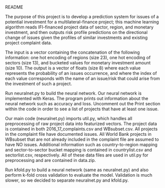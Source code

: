 README

The purpose of this project is to develop a prediction system for issues of a potential investment for a multilateral-finance project; this machine learning algorithm reads IFI-financed project data of sector, region, and monetary investment, and then outputs risk profile predictions on the directional change of issues given the profiles of similar investments and existing project complaint data. 

The input is a vector containing the concatenation of the following information: one hot encoding of regions (size 23), one hot encoding of sectors (size 13), and bucketed values for monetary investment amount (size 10). The output is a vector of floats (size 8) where each value represents the probability of an issues occurrence, and where the index of each value corresponds with the name of an issue/risk that could arise from the investment of such a project.

Run neuralnet.py to build the neural network. Our neural network is implemented with Keras. The program prints out information about the neural network such as accuracy and loss. Uncomment out the Print section within the code in order to see a list of projects that have at least one issue. 

Our main code (neuralnet.py) imports util.py, which handles all preprocessing of raw project data into featurized vectors. The project data is contained in both 2016_17_complaints.csv and WBsubset.csv. All projects in the complaint file have documented issues. All World Bank projects in WBsubset that are not already included in the complaint file are assumed to have NO issues. Additional information such as country-to-region mapping and sector-to-sector bucket mapping is contained in countrylist.csv and sectorlist.csv, respectively. All of these data files are used in util.py for preprocessing and are contained in data.zip. 

Run kfold.py to build a neural network (same as neuralnet.py) and also perform k-fold cross validation to evaluate the model. Validation is much slower, so we decided to separate neuralnet.py and kfold.py. 